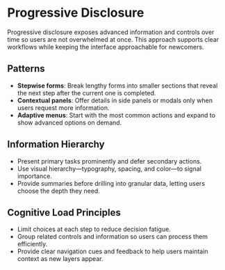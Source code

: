 # Progressive Disclosure

Progressive disclosure exposes advanced information and controls over time so users are not overwhelmed at once. This approach supports clear workflows while keeping the interface approachable for newcomers.

## Patterns
- **Stepwise forms**: Break lengthy forms into smaller sections that reveal the next step after the current one is completed.
- **Contextual panels**: Offer details in side panels or modals only when users request more information.
- **Adaptive menus**: Start with the most common actions and expand to show advanced options on demand.

## Information Hierarchy
- Present primary tasks prominently and defer secondary actions.
- Use visual hierarchy—typography, spacing, and color—to signal importance.
- Provide summaries before drilling into granular data, letting users choose the depth they need.

## Cognitive Load Principles
- Limit choices at each step to reduce decision fatigue.
- Group related controls and information so users can process them efficiently.
- Provide clear navigation cues and feedback to help users maintain context as new layers appear.
